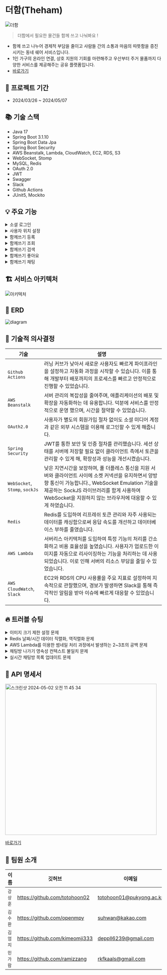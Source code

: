 # 더함(Theham)

![더함](https://github.com/The-Ham-Project/BE/assets/150704638/d1b03e86-d633-436b-89e3-440a0f2c88f7)

> 더함에서 필요한 물건들 함께 쓰고 나눠봐요 !

- 함께 쓰고 나누어 경제적 부담을 줄이고 사람들 간의 소통과 마음의 따뜻함을 증진시키는 동네 쉐어 서비스입니다.
- 1인 가구의 온라인 연결, 상호 지원의 기회를 마련해주고 우산부터 주거 물품까지 다양한 서비스를 제공해주는 공유 플랫폼입니다.
- [바로가기](https://www.theham.me/)

## 📆 프로젝트 기간

- 2024/03/26 ~ 2024/05/07

## 📚 기술 스택

- Java 17
- Spring Boot 3.1.10
- Spring Boot Data Jpa
- Spring Boot Security
- AWS Beanstalk, Lambda, CloudWatch, EC2, RDS, S3
- WebSocket, Stomp
- MySQL, Redis
- OAuth 2.0
- JWT
- Swagger
- Slack
- Github Actions
- JUnit5, Mockito

## 💡 주요 기능

<details>
<summary>소셜 로그인</summary>
<img width="1680" alt="스크린샷 2024-05-02 오전 11 08 57" src="https://github.com/The-Ham-Project/BE/assets/150704638/6a15ce73-8676-45f4-8061-8b21beeaab44">

- OAuth2.0을 통해 회원가입 및 로그인 프로세스를 간소화했습니다.

</details>

<details>
<summary>사용자 위치 설정</summary>
<img width="1680" alt="스크린샷 2024-05-02 오전 11 09 45" src="https://github.com/The-Ham-Project/BE/assets/150704638/8da8371f-e195-4c16-9f9e-6b4678ca660f">

- 카카오 지도 API를 이용하여 사용자의 현재 위치를 설정할 수 있습니다.

</details>

<details>
<summary>함께쓰기 등록</summary>
<img width="1680" alt="스크린샷 2024-05-02 오전 11 11 28" src="https://github.com/The-Ham-Project/BE/assets/150704638/8a516eab-353a-4dc3-954c-5970a1dc673f">

- 이미지를 최대 3장까지 올릴 수 있습니다.
- 나머지 정보들을 모두 입력하여 게시글을 등록할 수 있습니다.

</details>

<details>
<summary>함께쓰기 조회</summary>
<img width="1680" alt="스크린샷 2024-05-02 오전 11 10 18" src="https://github.com/The-Ham-Project/BE/assets/150704638/382fe1b0-2bb9-4f62-9580-18dcf6b72d3f">
<img width="1680" alt="스크린샷 2024-05-02 오전 11 11 03" src="https://github.com/The-Ham-Project/BE/assets/150704638/adfda370-3d42-411a-ab24-38602299bd29">

- 로그인시 사용자 위치 반경 4KM 이내의 게시글만 조회됩니다.
- 비로그인시 최신순으로 게시글이 조회됩니다.

</details>

<details>
<summary>함께쓰기 검색</summary>
<img width="1680" alt="스크린샷 2024-05-02 오전 11 11 50" src="https://github.com/The-Ham-Project/BE/assets/150704638/3a366f56-c119-4c62-a155-c6cbef99b1bd">

- 함께쓰기 게시글 제목 또는 내용에 포함된 키워드를 검색할 수 있습니다.

</details>

<details>
<summary>함께쓰기 좋아요</summary>
<img width="1680" alt="스크린샷 2024-05-02 오전 11 23 57" src="https://github.com/The-Ham-Project/BE/assets/150704638/7f390fba-3326-454a-8a9a-1dc3f3dc6c4c">

- 함께쓰기 게시글에 좋아요를 누를 수 있습니다.

</details>

<details>
<summary>함께쓰기 채팅</summary>
<img width="1680" alt="스크린샷 2024-05-02 오전 11 12 50" src="https://github.com/The-Ham-Project/BE/assets/150704638/d1172a6c-82a1-436d-bc09-60e5936c80f6">
<img width="1680" alt="스크린샷 2024-05-02 오전 11 12 42" src="https://github.com/The-Ham-Project/BE/assets/150704638/899901ee-e604-4037-bc9f-d21725bf527d">

- 함께쓰기 게시글을 작성한 이용자와 1대1 채팅을 할 수 있습니다.

</details>

## 🏗️ 서비스 아키텍처

![아키텍처](https://github.com/The-Ham-Project/BE/assets/150704638/61628531-2a1b-4206-9477-14c856a457ee)

## 🔖 ERD

![diagram](https://github.com/The-Ham-Project/BE/assets/150704638/8e8a2cc7-398a-4813-a9ea-27766029bb54)

## 🤔 기술적 의사결정

| 기술                             | 설명                                                                                                                                                                   |
|--------------------------------|----------------------------------------------------------------------------------------------------------------------------------------------------------------------|
| `Github Actions`               | 러닝 커브가 낮아서 새로운 사용자도 빠르게 파이프라인을 설정하고 자동화 과정을 시작할 수 있습니다. 이를 통해 개발부터 배포까지의 프로세스를 빠르고 안정적으로 진행할 수 있었습니다.                                                                |
| `AWS Beanstalk`                | 서버 관리의 복잡성을 줄여주며, 애플리케이션의 배포 및 확장을 자동화하는 데 유용합니다. 덕분에 서비스를 안정적으로 운영 했으며, 시간을 절약할 수 있었습니다.                                                                            |
| `OAuth2.0`                     | 사용자가 별도의 회원가입 절차 없이도 소셜 미디어 계정과 같은 외부 시스템을 이용해 로그인할 수 있게 해줍니다.                                                                                                       |
| `Spring Security`              | JWT를 통한 보안 및 인증 절차를 관리했습니다. 세션 상태를 서버에 저장할 필요 없이 클라이언트 측에서 토큰을 관리할 수 있게 해, 확장성과 성능을 개선시켰습니다.                                                                         |
| `WebSocket`, `Stomp`, `sockJs` | 낮은 지연시간을 보장하며, 풀 더플레스 통신을 지원 서버와 클라이언트 사이에 소켓 커넥션을 유지하면서 양방향 통신이 가능합니다., WebSocket Emulation 기술을 제공하는 SockJS 라이브러리를 함게 사용하여 WebSocket을 지원하지 않는 브라우저에 대응할 수 있게 하였습니다. |
| `Redis`                        | Redis를 도입하여 리프레쉬 토큰 관리와 자주 사용되는 데이터를 캐싱함으로써 응답 속도를 개선하고 데이터베이스 부하를 줄였습니다.                                                                                            |
| `AWS Lambda`                   | 서버리스 아키텍처를 도입하여 특정 기능의 처리를 간소화하고 비용 효율성을 높였습니다. 사용자가 업로드한 이미지를 자동으로 리사이징하는 기능을 처리하는 데 사용되었습니다. 이로 인해 서버의 리소스 부담을 줄일 수 있었습니다.                                         |
| `AWS CloudWatch`, `Slack`      | EC2와 RDS의 CPU 사용률을 주요 지표로 설정하여 지속적으로 관찰했으며, 경보가 발생하면 Slack을 통해 즉각적인 알림을 받아 이슈에 빠르게 대응할 수 있었습니다.                                                                      |

## 🔥 트러블 슈팅

<details>
<summary>이미지 크기 제한 설정 문제</summary>

`문제사항`

- 이미지 업로드시 18MB라는 제한을 걸어뒀지만 적용되지 않던 문제가 발생 했습니다.

`해결시도`

- application.yml에 아래와 같이 설정 해줬지만 해결되지 않았습니다.

```yaml
spring:
  servlet:
    multipart:
      maxFileSize: 6MB
      maxRequestSize: 18MB
```

`해결방법`

- nginx의 설정 파일에 client_max_body_size 18MB를 추가해줬습니다.

</details>

<details>
<summary>Redis 날짜/시간 데이터 직렬화, 역직렬화 문제</summary>

`문제사항`

- 날짜 데이터를 직렬화/역직렬화 하는 과정에서 날짜와 시간 타입을 지원하지 않는다는 오류 발생 했습니다.

`문제원인`

- 스프링 부트에서는 대부분의 데이터 타입에 대한 직렬화와 역직렬화를 자동으로 처리해주지만, LocalDateTime과 LocalDate 같은 Java 8에서 도입된 날짜와 시간을 다루는 타입들은 특별한 처리가 필요합니다.

```yaml
spring:
  servlet:
    multipart:
      maxFileSize: 6MB
      maxRequestSize: 18MB
```

`해결방법`

- Jackson 라이브러리 같은 직렬화 대안 라이브러리를 사용하여 객체를 직렬화할 수 있었습니다.

```groovy
implementation 'com.fasterxml.jackson.datatype:jackson-datatype-jsr310:2.13.3'
```

```java
@JsonSerialize(using = LocalDateTimeSerializer.class)
@JsonDeserialize(using = LocalDateTimeDeserializer.class)
@JsonFormat(pattern = "yyyy-MM-dd HH:mm:ss", timezone = "Asia/Seoul")
private LocalDateTime createdAt;
```

</details>

<details>
<summary>AWS Lambda를 이용한 썸네일 처리 과정에서 발생하는 2~3초의 공백 문제</summary>

`문제사항`

- 썸네일 처리하는 과정에서 의도치 않은 지연이 발생하여 전체 시스템의 반응성이 저하되었습니다.

`문제원인`

- 썸네일 처리하는 과정에서 2~3초 정도 소모 되는게 원인이였습니다.

`해결방법`

- 원본 이미지와 썸네일 이미지 경로를 저장하기 위해 별도의 테이블을 만들었습니다.
- AWS Lambda를 활용하여 썸네일을 생성하고, 해당 경로들을 테이블에 저장하도록 설정했습니다.
- 사용자가 게시글을 조회할 때, 테이블에서 원본 이미지 경로를 먼저 확인합니다.
- 원본 이미지 경로가 존재하면, 연결된 썸네일 이미지 경로를 불러옵니다.
- 만약 썸네일 이미지 경로가 존재하지 않는 경우, 게시글에 저장된 원본 이미지 경로를 사용합니다.

</details>

<details>
<summary>채팅방 나가기 영속성 컨텍스트 불일치 문제</summary>

`문제사항`

- 채팅방에 A와 B 두 사용자가 있을 때, A가 채팅방에서 나간 상태에서 B가 나가기를 시도할 경우, B의 나가기 기능이 작동하지 않는 문제가 발생하였습니다.

`문제원인`

- 트랜잭션이 서로 다른 시점에 시작되어, 첫 번째 트랜잭션의 결과가 반영되지 않은 채로 두 번째 트랜잭션이 실행되었습니다. 이로 인해 1차 캐시가 최신 상태를 반영하지 못하고, 올드 데이터를 참조하여 B의 나가기 로직이 예상대로 수행되지 않았습니다.

```java
@Transactional
public void leaveChatRoom(String email, Long chatRoomId) {
    ChatRoom chatRoom = findChatRoomById(chatRoomId); // 채팅방 존재여부
    Member member = findMemberByEmail(email); // 존재하는 회원여부
    boolean isSender = chatRoom.getSender().equals(member);

    checkValidChatRoomParticipant(chatRoom, member);

    // 1. 한명 이미 나간상태 -> 채팅방, 해당 메세지 완전 삭제 진행
    if (chatRoom.getSenderIsDeleted() || chatRoom.getReceiverIsDeleted()) {
        List<Chat> chats = chatRoom.getChatList();
        chatRoomRepository.delete(chatRoom);
        return;
    }

    // 2. 두명 다 채팅방에 있는 상태
    List<Chat> deleteChatList = chatRepository.findByChatRoomAndVisible(chatRoom, isSender ? VisibleType.ONLY_SENDER : VisibleType.ONLY_RECEIVER);
    chatRepository.deleteAll(deleteChatList);
    List<Chat> chatList = chatRepository.findByChatRoomAndVisible(chatRoom, VisibleType.BOTH);
    chatList.forEach(chat -> {
        chat.updateChatVisible(isSender ? VisibleType.ONLY_RECEIVER : VisibleType.ONLY_SENDER);
    });
    chatRoom.disableChatRoom(isSender);
}
```

`해결방법`

- chatRoom.disableChatRoom(isSender)를 호출하여 통해 채팅방 상태를 변경한 후, chatRoomRepository.save(chatRoom)를 통해 변경 사항을 데이터베이스에 즉시 반영하며 1차 캐시에도 이를 반영하도록 하였습니다. 이 변경으로 인해, 트랜잭션이 어떤 순서로 실행되든 간에 채팅방의 상태가 일관되게 유지되어, 모든 사용자가 정상적으로 채팅방을 나갈 수 있게 되었습니다.

```java

@Transactional
public void leaveChatRoom(String email, Long chatRoomId) {
    ChatRoom chatRoom = validateChatRoom(chatRoomId);
    Member member = validateMember(email);
    boolean isSender = chatRoom.getSender().equals(member);
    
    // ...중간생략...

    chatRoom.disableChatRoom(isSender);
    chatRoomRepository.save(chatRoom);
}

```

</details>

<details>
<summary>실시간 채팅방 목록 업데이트 문제</summary>

`문제사항`

- 사용자가 직접 새로고침을 해야만 최신의 채팅방 목록을 확인할 수 있는 문제가 있었습니다. 

`문제원인`

- 클라이언트가 서버에 GET 요청을 보내 채팅방 목록을 받아오고, 단순 클라이언트의 요청이 있일때만 서버에서는 갱신된 채팅방 목록을 보내주기 때문에 새로고침하지 않으면, 채팅방에 새로운 활동이 있어도 사용자는 그 정보를 실시간으로 받아볼 수 없습니다.

`해결방법`

- 서버가 새로운 채팅방 정보가 있을 때마다 클라이언트에게 자동으로 푸시할 수 있도록 SSE를 구현함으로써 실시간으로 채팅방 목록을 업데이트 할 수 있게 되었습니다. 
- 이 방법은 클라이언트가 서버로부터 데이터를 주기적으로 요청하지 않아도 되므로, 서버와 클라이언트 간의 네트워크 트래픽을 줄이고, 사용자 경험을 향상시킬 수 있습니다.
  - 채팅 메세지 전송시 SSE 이벤트 발생, 업데이트가 발생한 채팅방 정보를 채팅방 참여 멤버에게 전송합니다.
  - 클라이언트는 실시간으로 업데이트가 일어난 채팅방 정보를 받을 수 있습니다.
![Untitled](https://github.com/The-Ham-Project/BE/assets/150704638/9a9cab56-9541-4d3d-92d0-76cada7d4ee7)

</details>

## 📄 API 명세서

<img width="487" alt="스크린샷 2024-05-02 오전 11 45 34" src="https://github.com/The-Ham-Project/BE/assets/150704638/7bd283e4-cc5a-471d-a081-ba96ef511ea1">

[바로가기](https://api.openmpy.com/swagger-ui/index.html)

## 👥 팀원 소개

| 이름    | 깃허브                            | 이메일                      |
|-------|--------------------------------|--------------------------|
| `강상훈` | https://github.com/totohoon02  | totohoon01@pukyong.ac.kr |
| `김수환` | https://github.com/openmpy     | suhwan@kakao.com         |
| `김엄지` | https://github.com/kimeomji333 | deppll6239@gmail.com     |
| `민가람` | https://github.com/ramizzang   | rkfkaals@gmail.com       |
